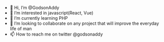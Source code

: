- 👋 Hi, I’m @GodsonAddy
- 👀 I’m interested in javascript(React, Vue)
- 🌱 I’m currently learning PHP
- 💞️ I’m looking to collaborate on any project that will improve the everyday life of man
- 📫 How to reach me on twitter @godsonaddy

<!---
GodsonAddy/GodsonAddy is a ✨ special ✨ repository because its `README.md` (this file) appears on your GitHub profile.
You can click the Preview link to take a look at your changes.
--->
